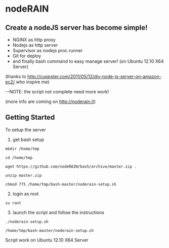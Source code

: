 # nodeRAIN

## Create a nodeJS server has become simple!

* NGINX as http proxy
* Nodejs as http server
* Supervisor as nodejs proc runner
* Git for deploy
* and finally bash command to easy manage server!
(on Ubuntu 12.10 X64 Server)

(thanks to http://cuppster.com/2011/05/12/diy-node-js-server-on-amazon-ec2/ who inspire me)

--NOTE: the script not complete need more work!

(more info are coming on http://noderain.it)

## Getting Started

To setup the server

1. get bash setup
  
  `mkdir /home/tmp`
  
  `cd /home/tmp`
  
  `wget https://github.com/nodeRAIN/bash/archive/master.zip .`

  `unzip master.zip`

  `chmod 775 /home/tmp/bash-master/noderain-setup.sh`

2. login as root

  `su root`

3. launch the script and follow the instructions

  `./noderain-setup.sh`
  
  `/home/tmp/bash-master/noderain-setup.sh`

Script work on Ubuntu 12.10 X64 Server
